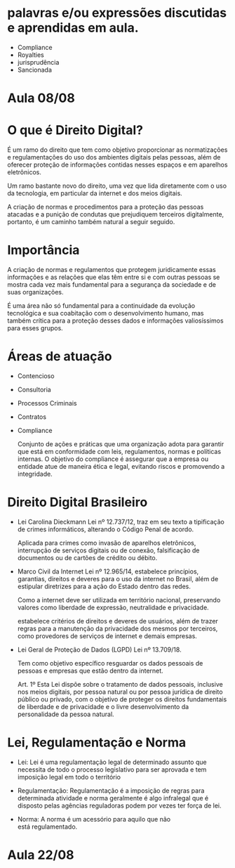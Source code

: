 # palavras e/ou expressões discutidas e aprendidas em aula.
- Compliance
- Royalties
- jurisprudência
- Sancionada

# Aula 08/08  
# O que é Direito Digital?
É um ramo do direito que tem como objetivo proporcionar as normatizações e regulamentações do uso dos ambientes digitais pelas pessoas, além de oferecer proteção de informações contidas nesses espaços e em aparelhos eletrônicos.

Um ramo bastante novo do direito, uma vez que lida diretamente com o uso da tecnologia, em particular da internet e dos meios digitais.

A criação de normas e procedimentos para a proteção das pessoas atacadas e a punição de condutas que prejudiquem terceiros digitalmente, portanto, é um caminho também natural a seguir seguido.

# Importância
A criação de normas e regulamentos que protegem juridicamente essas informações e as relações que elas têm entre si e com outras pessoas se mostra cada vez mais fundamental para a segurança da sociedade e de suas organizações.

É uma área não só fundamental para a continuidade da evolução tecnológica e sua coabitação com o desenvolvimento humano, mas também crítica para a proteção desses dados e informações valiosíssimos para esses grupos.

# Áreas de atuação
- Contencioso
- Consultoria
- Processos Criminais
- Contratos
- Compliance
  
  Conjunto de ações e práticas que uma organização adota para garantir que está em conformidade com leis, regulamentos, normas e políticas internas. O objetivo do compliance é assegurar que a empresa ou entidade atue de maneira ética e legal, evitando riscos e promovendo a integridade.

# Direito Digital Brasileiro
- Lei Carolina Dieckmann
  Lei nº 12.737/12, traz em seu texto a tipificação de crimes informáticos, alterando o Código Penal de acordo.

  Aplicada para crimes como invasão de aparelhos eletrônicos, interrupção de serviços digitais ou de conexão, falsificação de documentos ou de cartões de crédito ou débito.

- Marco Civil da Internet
  Lei nº 12.965/14, estabelece princípios, garantias, direitos e deveres para o uso da internet no Brasil, além de estipular diretrizes para a ação do Estado dentro das redes.

  Como a internet deve ser utilizada em território nacional, preservando valores como liberdade de expressão, neutralidade e privacidade.

  estabelece critérios de direitos e deveres de usuários, além de trazer regras para a manutenção da privacidade dos mesmos por terceiros, como provedores de serviços de internet e demais empresas.
  
- Lei Geral de Proteção de Dados (LGPD)
  Lei nº 13.709/18.

  Tem como objetivo específico resguardar os dados pessoais de pessoas e empresas que estão dentro da internet.

  Art. 1º Esta Lei dispõe sobre o tratamento de dados pessoais, inclusive nos meios digitais, por pessoa natural ou por pessoa jurídica de direito público ou privado, com o objetivo de proteger os direitos fundamentais de liberdade e de privacidade e o livre desenvolvimento da personalidade da pessoa natural.

# Lei, Regulamentação e Norma
- Lei: Lei é uma regulamentação legal de determinado assunto que necessita de todo o processo legislativo para ser aprovada e tem imposição legal em todo o território

- Regulamentação: Regulamentação é a imposição de regras para determinada atividade e norma geralmente é algo infralegal que é disposto pelas agências reguladoras podem por vezes ter força de lei.

- Norma: A norma é um acessório para aquilo que não está regulamentado.

# Aula 22/08
